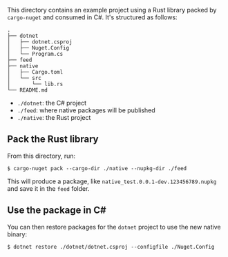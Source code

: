 This directory contains an example project using a Rust library packed by `cargo-nuget` and consumed in C#. It's structured as follows:

```
.
├── dotnet
│   ├── dotnet.csproj
│   ├── Nuget.Config
│   └── Program.cs
├── feed
├── native
│   ├── Cargo.toml
│   └── src
│       └── lib.rs
└── README.md
```

- `./dotnet`: the C# project
- `./feed`: where native packages will be published
- `./native`: the Rust project 

## Pack the Rust library

From this directory, run:

```shell
$ cargo-nuget pack --cargo-dir ./native --nupkg-dir ./feed
```

This will produce a package, like `native_test.0.0.1-dev.123456789.nupkg` and save it in the `feed` folder. 

## Use the package in C#

You can then restore packages for the `dotnet` project to use the new native binary:

```shell
$ dotnet restore ./dotnet/dotnet.csproj --configfile ./Nuget.Config
```
